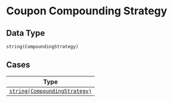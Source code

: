 
# Coupon Compounding Strategy

## Data Type

`string(CompoundingStrategy)`

## Cases

| Type |
|  --- |
| [`string(CompoundingStrategy)`](../../../doc/models/compounding-strategy.md) |

